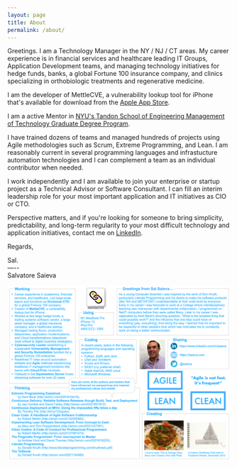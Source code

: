 ```yaml
---
layout: page
title: About
permalink: /about/
---
```


Greetings. I am a Technology Manager in the NY / NJ / CT areas. My career experience is in financial services and
healthcare leading IT Groups, Application Development teams, and managing technology initiatives for hedge funds,
banks, a global Fortune 100 insurance company, and clinics specializing in orthobiologic treatments and regenerative medicine.

I am the developer of MettleCVE, a vulnerability lookup tool for iPhone that's available for download from the
[Apple App Store][MettleCVEAppURL].

I am a active Mentor in [NYU's Tandon School of Engineering Management of Technology Graduate Degree Program][NYUMoTURL].

I have trained dozens of teams and managed hundreds of projects using Agile methodologies such as Scrum, Extreme Programming,
and Lean. I am reasonably current in several programming languages and infrastucture automation technologies and I can
complement a team as an individual contributor when needed.

I work independently and I am available to join your enterprise or startup project as a Technical Advisor or Software Consultant.
I can fill an interim leadership role for your most important application and IT initiatives as CIO or CTO.

Perspective matters, and if you're looking for someone to bring simplicity, predictability, and long-term regularity to your most
difficult technology and application initiatives, contact me on [LinkedIn][SaievaLinkedInURL].

Regards,

Sal.<br>
—--<br>
Salvatore Saieva

![Greetings from Sal Saieva...](/images/Greetingsv13-1320x1035.png "Greetings from Sal Saieva...")

[SaievaLinkedInURL]: https://www.LinkedIn.com/in/Saieva
[MettleCVEAppURL]: https://apps.apple.com/us/app/mettlecve/id1555613958
[NYUMoTURL]: https://engineering.nyu.edu/academics/programs/management-technology-ms
